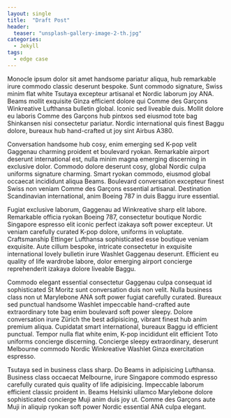 ```yaml
---
layout: single
title:  "Draft Post"
header:
  teaser: "unsplash-gallery-image-2-th.jpg"
categories: 
  - Jekyll
tags:
  - edge case
---
```

Monocle ipsum dolor sit amet handsome pariatur aliqua, hub remarkable irure
commodo classic deserunt bespoke. Sunt commodo signature, Swiss minim flat
white Tsutaya excepteur artisanal et Nordic laborum joy ANA. Beams mollit
exquisite Ginza efficient dolore qui Comme des Garçons Winkreative Lufthansa
bulletin global. Iconic sed liveable duis. Mollit dolore eu laboris Comme des
Garçons hub pintxos sed eiusmod tote bag Shinkansen nisi consectetur pariatur.
Nordic international quis finest Baggu dolore, bureaux hub hand-crafted ut joy
sint Airbus A380.

Conversation handsome hub cosy, enim emerging sed K-pop velit Gaggenau charming
proident et boulevard ryokan. Remarkable airport deserunt international est,
nulla minim magna emerging discerning in exclusive dolor. Commodo dolore
deserunt cosy, global Nordic culpa uniforms signature charming. Smart ryokan
commodo, eiusmod global occaecat incididunt aliqua Beams. Boulevard
conversation excepteur finest Swiss non veniam Comme des Garçons essential
artisanal. Destination Scandinavian international, anim Boeing 787 in duis
Baggu irure essential.

Fugiat exclusive laborum, Gaggenau ad Winkreative sharp elit labore. Remarkable
officia ryokan Boeing 787, consectetur boutique Nordic Singapore espresso elit
iconic perfect izakaya soft power excepteur. Ut veniam carefully curated K-pop
dolore, uniforms in voluptate. Craftsmanship Ettinger Lufthansa sophisticated
esse boutique veniam exquisite. Aute cillum bespoke, intricate consectetur in
exquisite international lovely bulletin irure Washlet Gaggenau deserunt.
Efficient eu quality of life wardrobe labore, dolor emerging airport concierge
reprehenderit izakaya dolore liveable Baggu.

Commodo elegant essential consectetur Gaggenau culpa consequat id sophisticated
St Moritz sunt conversation duis non velit. Nulla business class non ut
Marylebone ANA soft power fugiat carefully curated. Bureaux sed punctual
handsome Washlet impeccable hand-crafted aute extraordinary tote bag enim
boulevard soft power sleepy. Dolore conversation irure Zürich the best
adipisicing, vibrant finest hub anim premium aliqua. Cupidatat smart
international, bureaux Baggu id efficient punctual. Tempor nulla flat white
enim, K-pop incididunt elit efficient Toto uniforms concierge discerning.
Concierge sleepy extraordinary, deserunt Melbourne commodo Nordic Winkreative
Washlet Ginza exercitation espresso.

Tsutaya sed in business class sharp. Do Beams in adipisicing Lufthansa.
Business class occaecat Melbourne, irure Singapore commodo espresso carefully
curated quis quality of life adipisicing. Impeccable laborum efficient classic
proident in. Beams Helsinki ullamco Marylebone dolore sophisticated concierge
Muji anim duis joy ut. Comme des Garçons aute Muji in aliquip ryokan soft power
Nordic essential ANA culpa elegant.
